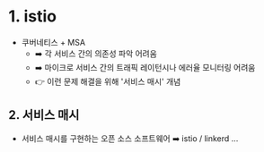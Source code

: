 # 1. istio
- 쿠버네티스 + MSA 
    - ➡️ 각 서비스 간의 의존성 파악 어려움
    - ➡️ 마이크로 서비스 간의 트래픽 레이턴시나 에러율 모니터링 어려움
    -  👉 이런 문제 해결을 위해 '서비스 매시' 개념

## 2. 서비스 매시
- 서비스 매시를 구현하는 오픈 소스 소프트웨어 ➡️ istio / linkerd ...


